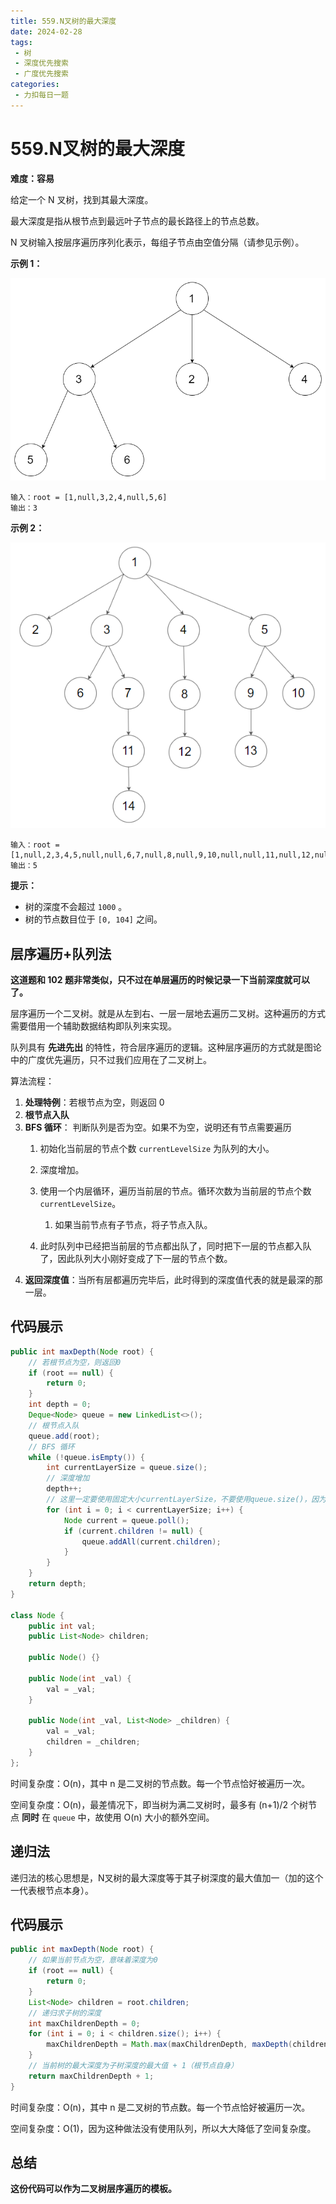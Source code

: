 ```yaml
---
title: 559.N叉树的最大深度
date: 2024-02-28
tags: 
 - 树
 - 深度优先搜索
 - 广度优先搜索
categories:
 - 力扣每日一题
---
```

 
# 559.N叉树的最大深度

**难度：容易**

给定一个 N 叉树，找到其最大深度。

最大深度是指从根节点到最远叶子节点的最长路径上的节点总数。

N 叉树输入按层序遍历序列化表示，每组子节点由空值分隔（请参见示例）。

**示例 1：**

<img src="./assets/narytreeexample-1709126668369-21.png" alt="img" style="zoom:67%;" />

```
输入：root = [1,null,3,2,4,null,5,6]
输出：3
```

**示例 2：**

![img](./assets/sample_4_964-1709126668370-23.png)

```
输入：root = [1,null,2,3,4,5,null,null,6,7,null,8,null,9,10,null,null,11,null,12,null,13,null,null,14]
输出：5
```

**提示：**

- 树的深度不会超过 `1000` 。
- 树的节点数目位于 `[0, 104]` 之间。

## 层序遍历+队列法

**这道题和 102 题非常类似，只不过在单层遍历的时候记录一下当前深度就可以了。**

层序遍历一个二叉树。就是从左到右、一层一层地去遍历二叉树。这种遍历的方式需要借用一个辅助数据结构即队列来实现。

队列具有 **先进先出** 的特性，符合层序遍历的逻辑。这种层序遍历的方式就是图论中的广度优先遍历，只不过我们应用在了二叉树上。

算法流程：

1. **处理特例**：若根节点为空，则返回 0
2. **根节点入队**
3. **BFS 循环**： 判断队列是否为空。如果不为空，说明还有节点需要遍历
   1. 初始化当前层的节点个数 `currentLevelSize` 为队列的大小。
   2. 深度增加。
   3. 使用一个内层循环，遍历当前层的节点。循环次数为当前层的节点个数 `currentLevelSize`。
      1. 如果当前节点有子节点，将子节点入队。
      
   4. 此时队列中已经把当前层的节点都出队了，同时把下一层的节点都入队了，因此队列大小刚好变成了下一层的节点个数。
4. **返回深度值**：当所有层都遍历完毕后，此时得到的深度值代表的就是最深的那一层。

## 代码展示

```java
public int maxDepth(Node root) {
    // 若根节点为空，则返回0
    if (root == null) {
        return 0;
    }
    int depth = 0;
    Deque<Node> queue = new LinkedList<>();
    // 根节点入队
    queue.add(root);
    // BFS 循环
    while (!queue.isEmpty()) {
        int currentLayerSize = queue.size();
        // 深度增加
        depth++;
        // 这里一定要使用固定大小currentLayerSize，不要使用queue.size()，因为queue不停地出队入队，所以其大小是不断变化的
        for (int i = 0; i < currentLayerSize; i++) {
            Node current = queue.poll();
            if (current.children != null) {
                queue.addAll(current.children);
            }
        }
    }
    return depth;
}

class Node {
    public int val;
    public List<Node> children;

    public Node() {}

    public Node(int _val) {
        val = _val;
    }

    public Node(int _val, List<Node> _children) {
        val = _val;
        children = _children;
    }
};
```

时间复杂度：O(n)，其中 n 是二叉树的节点数。每一个节点恰好被遍历一次。

空间复杂度：O(n)，最差情况下，即当树为满二叉树时，最多有 (n+1)/2 个树节点 **同时** 在 `queue` 中，故使用 O(n) 大小的额外空间。

## 递归法

递归法的核心思想是，N叉树的最大深度等于其子树深度的最大值加一（加的这个一代表根节点本身）。

## 代码展示

```java
public int maxDepth(Node root) {
    // 如果当前节点为空，意味着深度为0
    if (root == null) {
        return 0;
    }
    List<Node> children = root.children;
    // 递归求子树的深度
    int maxChildrenDepth = 0;
    for (int i = 0; i < children.size(); i++) {
        maxChildrenDepth = Math.max(maxChildrenDepth, maxDepth(children.get(i)));
    }
    // 当前树的最大深度为子树深度的最大值 + 1（根节点自身）
    return maxChildrenDepth + 1;
}
```

时间复杂度：O(n)，其中 n 是二叉树的节点数。每一个节点恰好被遍历一次。

空间复杂度：O(1)，因为这种做法没有使用队列，所以大大降低了空间复杂度。

## 总结

**这份代码可以作为二叉树层序遍历的模板。**
